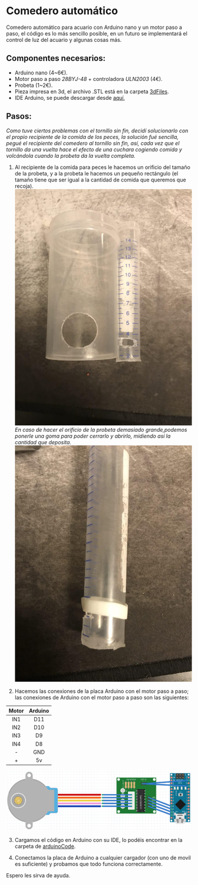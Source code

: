 # Comedero automático
Comedero automático para acuario con Arduino nano y un motor paso a paso, el código es lo más sencillo posible, en un futuro se implementará el control de luz del acuario y algunas cosas más.

## Componentes necesarios: 
* Arduino nano (4~6€).
* Motor paso a paso *28BYJ-48* + controladora *ULN2003* (4€).
* Probeta (1~2€).
* Pieza impresa en 3d, el archivo .STL está en la carpeta [3dFiles](https://github.com/wimel/Comedero-automatico-/blob/master/3dFiles/comederoAquario.stl).
* IDE Arduino, se puede descargar desde [aquí](https://www.arduino.cc/en/Main/Software), 

## Pasos:

*Como tuve ciertos problemas con el tornillo sin fin, decidí solucionarlo con el propio recipiente de la comida de los peces, la solución fué sencilla, pegué el recipiente del comedero al tornillo sin fin, así, cada vez que el tornillo da una vuelta hace el efecto de una cuchara cogiendo comida y volcándola cuando la probeta da la vuelta completa.*

1. Al recipiente de la comida para peces le  hacemos un orificio del tamaño de la probeta, y a la probeta le hacemos un pequeño rectángulo (el tamaño tiene que ser igual a la cantidad de comida que queremos que recoja).
![mod1](images/mod1.jpg)
*En caso de hacer el orificio de la probeta demasiado grande,podemos ponerle una goma para poder cerrarlo y abrirlo, midiendo así la cantidad que deposita.* 
![mod1](images/mod2.jpg)

2. Hacemos las conexiones de la placa Arduino con el motor paso a paso; las conexiones de Arduino con el motor paso a paso son las siguientes:

<center>
  
| **Motor** | **Arduino** |
| :---: | :-----: |
| IN1   |   D11   |
| IN2   |   D10   |
| IN3   |   D9    |
| IN4   |   D8    |
|  -    |   GND   |
|  +    |   5v    |

</center>

![conexiones](images/conexionesArduino.png)

3. Cargamos el código en Arduino con su IDE, lo podéis encontrar en la carpeta de [arduinoCode](https://github.com/wimel/Comedero-automatico-/blob/master/ArduinoCode/comedero.ino).

4. Conectamos la placa de Arduino a cualquier cargador (con uno de movil es suficiente) y probamos que todo funciona correctamente.

Espero les sirva de ayuda.
